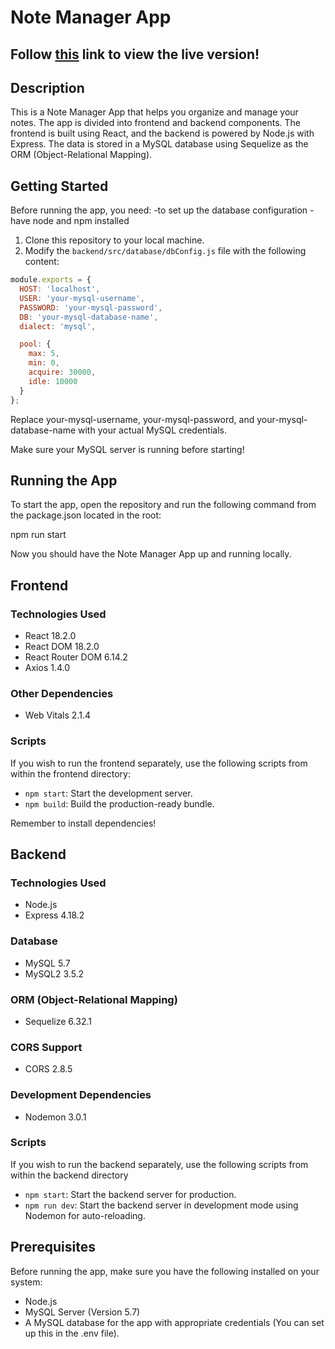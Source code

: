 # Note Manager App

## Follow [this](https://notes-crud-05b45bb110b0.herokuapp.com/) link to view the live version!

## Description

This is a Note Manager App that helps you organize and manage your notes. The app is divided into frontend and backend components. The frontend is built using React, and the backend is powered by Node.js with Express. The data is stored in a MySQL database using Sequelize as the ORM (Object-Relational Mapping).

## Getting Started
Before running the app, you need:
-to set up the database configuration
-have node and npm installed

1. Clone this repository to your local machine.
2. Modify the `backend/src/database/dbConfig.js` file with the following content:

```js
module.exports = {
  HOST: 'localhost',
  USER: 'your-mysql-username',
  PASSWORD: 'your-mysql-password',
  DB: 'your-mysql-database-name',
  dialect: 'mysql',

  pool: {
    max: 5,
    min: 0,
    acquire: 30000,
    idle: 10000
  }
};
```
Replace your-mysql-username, your-mysql-password, and your-mysql-database-name with your actual MySQL credentials.

Make sure your MySQL server is running before starting!

## Running the App
To start the app, open the repository and run the following command from the package.json located in the root:

npm run start

Now you should have the Note Manager App up and running locally.

## Frontend

### Technologies Used

- React 18.2.0
- React DOM 18.2.0
- React Router DOM 6.14.2
- Axios 1.4.0

### Other Dependencies

- Web Vitals 2.1.4

### Scripts

If you wish to run the frontend separately, use the following scripts from within the frontend directory:

- `npm start`: Start the development server.
- `npm build`: Build the production-ready bundle.

Remember to install dependencies!

## Backend

### Technologies Used

- Node.js
- Express 4.18.2

### Database

- MySQL 5.7
- MySQL2 3.5.2

### ORM (Object-Relational Mapping)

- Sequelize 6.32.1

### CORS Support

- CORS 2.8.5

### Development Dependencies

- Nodemon 3.0.1

### Scripts

If you wish to run the backend separately, use the following scripts from within the backend directory

- `npm start`: Start the backend server for production.
- `npm run dev`: Start the backend server in development mode using Nodemon for auto-reloading.

## Prerequisites

Before running the app, make sure you have the following installed on your system:

- Node.js
- MySQL Server (Version 5.7)
- A MySQL database for the app with appropriate credentials (You can set up this in the .env file).

